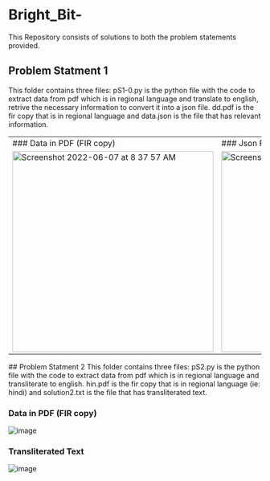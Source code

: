# Bright_Bit-
This Repository consists of solutions to both the problem statements provided.

## Problem Statment 1
 This folder contains three files:
 pS1-0.py is the python file with the code to extract data from pdf which is in regional language and translate to english, retrive the necessary information to convert it into a json file.
 dd.pdf is the fir copy that is in regional language and data.json is the file that has relevant information.
 
 

<table>
  <tr>
    <td>### Data in PDF (FIR copy)
</td>
     <td>### Json File
</td>
  </tr>
  <tr>
    <td><img width="400" alt="Screenshot 2022-06-07 at 8 37 57 AM" src="https://user-images.githubusercontent.com/65002995/178814319-b5d89334-8a6a-45a6-b1c8-02b600fe4369.png">
</td>
    <td><img width="400" alt="Screenshot 2022-06-07 at 8 38 17 AM" src="https://user-images.githubusercontent.com/65002995/178814284-88077537-6dad-469e-9f2e-2e7b830e7a80.png">
</td>
  </tr>
</table>
## Problem Statment 2
 This folder contains three files:
 pS2.py is the python file with the code to extract data from pdf which is in regional language and transliterate to english.
 hin.pdf is the fir copy that is in regional language (ie: hindi) and solution2.txt is the file that has transliterated text.
 
  ### Data in PDF (FIR copy)
![image](https://user-images.githubusercontent.com/65002995/178813016-315b56fc-a744-4700-b226-550200507d8c.png)
 ### Transliterated Text
![image](https://user-images.githubusercontent.com/65002995/178813057-0a375895-b4be-45c7-b797-737fad38f680.png)

